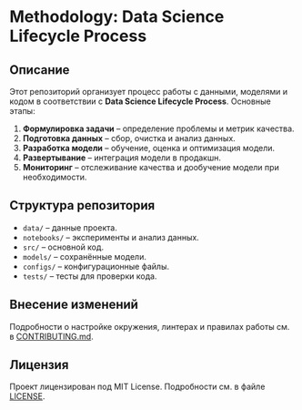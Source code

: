 # Methodology: Data Science Lifecycle Process

## Описание

Этот репозиторий организует процесс работы с данными, моделями и кодом в соответствии с **Data Science Lifecycle Process**. Основные этапы:

1. **Формулировка задачи** – определение проблемы и метрик качества.
2. **Подготовка данных** – сбор, очистка и анализ данных.
3. **Разработка модели** – обучение, оценка и оптимизация модели.
4. **Развертывание** – интеграция модели в продакшн.
5. **Мониторинг** – отслеживание качества и дообучение модели при необходимости.

## Структура репозитория

- `data/` – данные проекта.
- `notebooks/` – эксперименты и анализ данных.
- `src/` – основной код.
- `models/` – сохранённые модели.
- `configs/` – конфигурационные файлы.
- `tests/` – тесты для проверки кода.

## Внесение изменений

Подробности о настройке окружения, линтерах и правилах работы см. в [CONTRIBUTING.md](CONTRIBUTING.md).

## Лицензия

Проект лицензирован под MIT License. Подробности см. в файле [LICENSE](LICENSE).